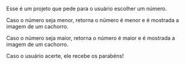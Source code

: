 Esse é um projeto que pede para o usuário escolher um número.

Caso o número seja menor, retorna o número é menor e é mostrada a imagem de um cachorro.

Caso o número seja maior, retorna o número é maior e é mostrada a imagem de um cachorro.

Caso o usuário acerte, ele recebe os parabéns!
